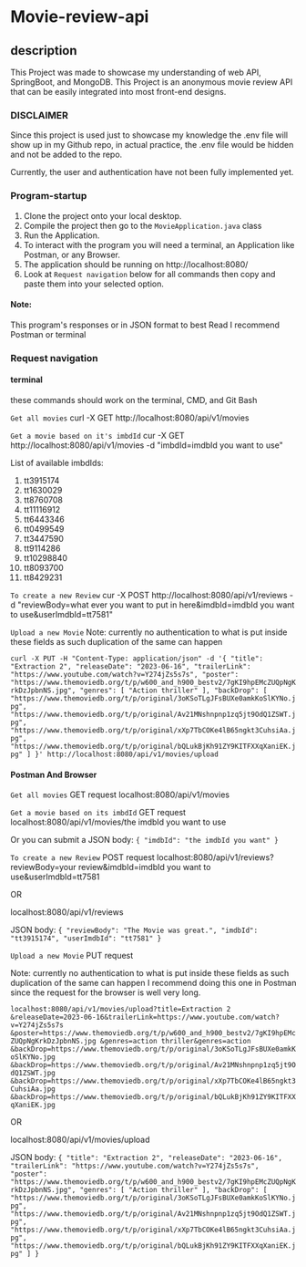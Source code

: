 # Movie-review-api

## description

This Project was made to showcase my understanding of web API, SpringBoot, and MongoDB.
This Project is an anonymous movie review API that can be easily integrated into most front-end designs.

### DISCLAIMER

Since this project is used just to showcase my knowledge the .env file will show up in my Github repo,
in actual practice, the .env file would be hidden and not be added to the repo.

Currently, the user and authentication have not been fully implemented yet.

### Program-startup

1. Clone the project onto your local desktop.
2. Compile the project then go to the `MovieApplication.java` class
3. Run the Application.
4. To interact with the program you will need a terminal, an Application like Postman, or any Browser.
5. The application should be running on http://localhost:8080/
6. Look at `Request navigation` below for all commands then copy and paste them into your selected option.

#### Note:
This program's responses or in JSON format to best Read I recommend Postman or terminal

### Request navigation

#### terminal

these commands should work on the terminal, CMD, and Git Bash

`Get all movies`
curl -X GET http://localhost:8080/api/v1/movies

`Get a movie based on it's imbdId`
cur -X GET http://localhost:8080/api/v1/movies -d "imbdId=imdbId you want to use"

List of available imbdIds:
1. tt3915174
2. tt1630029
3. tt8760708
4. tt11116912
5. tt6443346
6. tt0499549
7. tt3447590
8. tt9114286
9. tt10298840
10. tt8093700
11. tt8429231

`To create a new Review`
cur -X POST http://localhost:8080/api/v1/reviews -d "reviewBody=what ever you want to put in here&imdbId=imdbId you want to use&userImdbId=tt7581"

`Upload a new Movie`
Note: currently no authentication to what is put inside these fields as such duplication of the same can happen


`curl -X PUT -H "Content-Type: application/json" -d '{
"title": "Extraction 2",
"releaseDate": "2023-06-16",
"trailerLink": "https://www.youtube.com/watch?v=Y274jZs5s7s",
"poster": "https://www.themoviedb.org/t/p/w600_and_h900_bestv2/7gKI9hpEMcZUQpNgKrkDzJpbnNS.jpg",
"genres": [
"Action thriller"
],
"backDrop": [
"https://www.themoviedb.org/t/p/original/3oKSoTLgJFsBUXe0amkKoSlKYNo.jpg",
"https://www.themoviedb.org/t/p/original/Av21MNshnpnp1zq5jt9OdQ1ZSWT.jpg",
"https://www.themoviedb.org/t/p/original/xXp7TbCOKe4lB65ngkt3CuhsiAa.jpg",
"https://www.themoviedb.org/t/p/original/bQLukBjKh91ZY9KITFXXqXaniEK.jpg"
]
}' http://localhost:8080/api/v1/movies/upload`

#### Postman And Browser

`Get all movies` GET request
localhost:8080/api/v1/movies

`Get a movie based on its imbdId` GET request
localhost:8080/api/v1/movies/the imdbId you want to use

Or you can submit a JSON body:
`{
"imdbId": "the imdbId you want"
}`

`To create a new Review` POST request
localhost:8080/api/v1/reviews?reviewBody=your review&imdbId=imdbId you want to use&userImdbId=tt7581

OR

localhost:8080/api/v1/reviews

JSON body:
`{
"reviewBody": "The Movie was great.",
"imdbId": "tt3915174",
"userImdbId": "tt7581"
}`

`Upload a new Movie` PUT request

Note: currently no authentication to what is put inside these fields as such duplication of the same can happen
I recommend doing this one in Postman since the request for the browser is well very long.


`localhost:8080/api/v1/movies/upload?title=Extraction 2
&releaseDate=2023-06-16&trailerLink=https://www.youtube.com/watch?v=Y274jZs5s7s
&poster=https://www.themoviedb.org/t/p/w600_and_h900_bestv2/7gKI9hpEMcZUQpNgKrkDzJpbnNS.jpg
&genres=action thriller&genres=action
&backDrop=https://www.themoviedb.org/t/p/original/3oKSoTLgJFsBUXe0amkKoSlKYNo.jpg
&backDrop=https://www.themoviedb.org/t/p/original/Av21MNshnpnp1zq5jt9OdQ1ZSWT.jpg
&backDrop=https://www.themoviedb.org/t/p/original/xXp7TbCOKe4lB65ngkt3CuhsiAa.jpg
&backDrop=https://www.themoviedb.org/t/p/original/bQLukBjKh91ZY9KITFXXqXaniEK.jpg`

OR

localhost:8080/api/v1/movies/upload

JSON body:
`{
"title": "Extraction 2",
"releaseDate": "2023-06-16",
"trailerLink": "https://www.youtube.com/watch?v=Y274jZs5s7s",
"poster": "https://www.themoviedb.org/t/p/w600_and_h900_bestv2/7gKI9hpEMcZUQpNgKrkDzJpbnNS.jpg",
"genres": [
"Action thriller"
],
"backDrop": [
"https://www.themoviedb.org/t/p/original/3oKSoTLgJFsBUXe0amkKoSlKYNo.jpg",
"https://www.themoviedb.org/t/p/original/Av21MNshnpnp1zq5jt9OdQ1ZSWT.jpg",
"https://www.themoviedb.org/t/p/original/xXp7TbCOKe4lB65ngkt3CuhsiAa.jpg",
"https://www.themoviedb.org/t/p/original/bQLukBjKh91ZY9KITFXXqXaniEK.jpg"
]
}`

